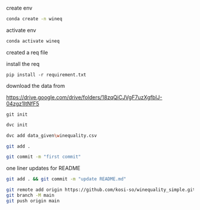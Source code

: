 create env 

```bash
conda create -n wineq
```

activate env 

```bash
conda activate wineq
```

created a req file

install the req
```shell
pip install -r requirement.txt 
```

download the data from 

https://drive.google.com/drive/folders/18zqQiCJVgF7uzXgfbIJ-04zgz1ItNfF5


```shell
git init 
```
```bash
dvc init 
```
```bash
dvc add data_given\winequality.csv
```
```bash
git add .
```
```bash
git commit -m "first commit"
```
one liner updates for README
```bash
git add . && git commit -m "update README.md"
```
```bash
git remote add origin https://github.com/kosi-so/winequality_simple.git
git branch -M main
git push origin main
```